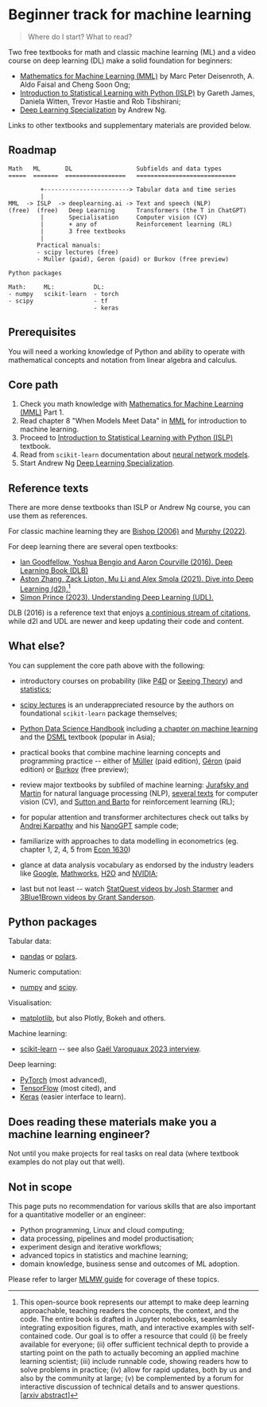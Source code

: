 # Beginner track for machine learning

> Where do I start? What to read?

Two free textbooks for math and classic machine learning (ML) 
and a video course on deep learning (DL) 
make a solid foundation for beginners:

- [Mathematics for Machine Learning (MML)][mml] by Marc Peter Deisenroth, A. Aldo Faisal and Cheng Soon Ong;
- [Introduction to Statistical Learning with Python (ISLP)](https://www.statlearning.com/) by Gareth James, Daniela Witten, Trevor Hastie and Rob Tibshirani;
- [Deep Learning Specialization][dls] by Andrew Ng.

Links to other textbooks and supplementary materials are provided below.

## Roadmap

```
Math   ML       DL                  Subfields and data types
=====  =======  =================   ============================

         +------------------------> Tabular data and time series
         |
MML  -> ISLP  -> deeplearning.ai -> Text and speech (NLP) 
(free)  (free)   Deep Learning      Transformers (the T in ChatGPT)
         |       Specialisation     Computer vision (CV)
         |       + any of           Reinforcement learning (RL)
         |       3 free textbooks
         |           
        Practical manuals:
        - scipy lectures (free)
        - Muller (paid), Geron (paid) or Burkov (free preview)

Python packages

Math:     ML:           DL:                 
- numpy   scikit-learn  - torch     
- scipy                 - tf
                        - keras                       
```

## Prerequisites

You will need a working knowledge of Python and ability to operate with mathematical concepts 
and notation from linear algebra and calculus.

## Core path

1. Check you math knowledge with [Mathematics for Machine Learning (MML)][mml] Part 1.
2. Read chapter 8 "When Models Meet Data" in [MML][mml] for introduction to machine learning.
3. Proceed to [Introduction to Statistical Learning with Python (ISLP)](https://www.statlearning.com/) textbook.
4. Read from `scikit-learn` documentation about [neural network models][nn].
5. Start Andrew Ng [Deep Learning Specialization][dls].

[dls]: https://www.deeplearning.ai/courses/deep-learning-specialization/
[mml]: https://mml-book.github.io/
[nn]: https://scikit-learn.org/stable/modules/neural_networks_supervised.html#neural-network-models-supervised

## Reference texts

There are more dense textbooks than ISLP or Andrew Ng course, you can use them as references.

For classic machine learning they are [Bishop (2006)](https://www.microsoft.com/en-us/research/uploads/prod/2006/01/Bishop-Pattern-Recognition-and-Machine-Learning-2006.pdf)
and [Murphy (2022)](https://probml.github.io/pml-book/book1.html).

For deep learning there are several open textbooks:

- [Ian Goodfellow, Yoshua Bengio and Aaron Courville (2016). Deep Learning Book (DLB)](https://www.deeplearningbook.org/)
- [Aston Zhang, Zack Lipton, Mu Li and Alex Smola (2021). Dive into Deep Learning (d2l).](https://d2l.ai/)[^1]
- [Simon Prince (2023). Understanding Deep Learning (UDL).](https://udlbook.github.io/udlbook/)

DLB (2016) is a reference text that enjoys [a continious stream of citations](https://scholar.google.ca/citations?view_op=view_citation&hl=en&user=iYN86KEAAAAJ&citation_for_view=iYN86KEAAAAJ:ZeXyd9-uunAC), while d2l and UDL are newer and keep updating their code and content.

[^1]: This open-source book represents our attempt to make deep learning approachable, teaching readers the concepts, the context, and the code. The entire book is drafted in Jupyter notebooks, seamlessly integrating exposition figures, math, and interactive examples with self-contained code. Our goal is to offer a resource that could (i) be freely available for everyone; (ii) offer sufficient technical depth to provide a starting point on the path to actually becoming an applied machine learning scientist; (iii) include runnable code, showing readers how to solve problems in practice; (iv) allow for rapid updates, both by us and also by the community at large; (v) be complemented by a forum for interactive discussion of technical details and to answer questions. \[[arxiv abstract](https://arxiv.org/abs/2106.11342)\]

## What else?

You can supplement the core path above with the following:

- introductory courses on probability
  (like [P4D](https://probability4datascience.com/)
  or [Seeing Theory](https://seeing-theory.brown.edu/basic-probability/index.html))
  and [statistics](https://jverzani.github.io/UsingJ/index.html);

- [scipy lectures](https://lectures.scientific-python.org/) is an
  underappreciated resource by the authors on foundational `scikit-learn`
  package themselves;

- [Python Data Science Handbook](https://jakevdp.github.io/PythonDataScienceHandbook/)
  including [a chapter on machine learning](https://jakevdp.github.io/PythonDataScienceHandbook/#5.-Machine-Learning)
  and the [DSML](https://people.smp.uq.edu.au/DirkKroese/DSML/) textbook (popular in Asia);

- practical books that combine machine learning concepts and programming practice
  -- either of
  [Müller](https://amueller.github.io/#book) (paid edition),
  [Géron](https://www.oreilly.com/library/view/hands-on-machine-learning/9781098125967/) (paid edition) or
  [Burkov](https://themlbook.com/) (free preview);

- review major textbooks by subfiled of machine learning:
  [Jurafsky and Martin](https://web.stanford.edu/~jurafsky/slp3/) 
  for natural language processing (NLP), 
  [several texts](https://www.reddit.com/r/computervision/comments/129e3gc/suggestions_for_some_best_books_on_computer_vision/)
  for computer vision (CV), and
  [Sutton and Barto](http://incompleteideas.net/book/the-book-2nd.html) 
  for reinforcement learning (RL);

- for popular attention and transformer architectures check out talks by
  [Andrej Karpathy](https://karpathy.ai/)
  and his [NanoGPT](https://github.com/karpathy/nanoGPT) sample code;

- familiarize with approaches to data modelling in econometrics (eg. chapter 1, 2, 4, 5 from [Econ 1630](https://github.com/jonathandroth/Econ1630_Github))

- glance at data analysis vocabulary as endorsed by the industry leaders like
  [Google](https://developers.google.com/machine-learning/glossary),
  [Mathworks](https://www.mathworks.com/discovery.html),
  [H2O](https://h2o.ai/wiki/) and
  [NVIDIA](https://www.nvidia.com/en-us/glossary/);

- last but not least -- watch 
  [StatQuest videos by Josh Starmer](https://www.youtube.com/channel/UCtYLUTtgS3k1Fg4y5tAhLbw)
  and [3Blue1Brown videos by Grant Sanderson](https://www.3blue1brown.com/).

## Python packages

Tabular data:

- [pandas](https://pandas.pydata.org/) or [polars](https://pola.rs/).

Numeric computation:

- [numpy](https://numpy.org/) and [scipy](https://scipy.org/).

Visualisation:

- [matplotlib](https://matplotlib.org/), but also Plotly, Bokeh and others.

Machine learning:

- [scikit-learn](https://scikit-learn.org/stable/index.html) -- see also [Gaël Varoquaux 2023 interview](https://youtu.be/MaJRf9E-jtQ?t=223).

Deep learning:

- [PyTorch](https://pytorch.org/) (most advanced),
- [TensorFlow](https://www.tensorflow.org/) (most cited), and
- [Keras](https://www.tensorflow.org/guide/keras) (easier interface to learn).

## Does reading these materials make you a machine learning engineer?

Not until you make projects for real tasks on real data (where textbook examples do not play out that well).

## Not in scope

This page puts no recommendation for various skills
that are also important for a quantitative modeller or an engineer:

- Python programming, Linux and cloud computing;
- data processing, pipelines and model productisation;
- experiment design and iterative workflows;
- advanced topics in statistics and machine learning;
- domain knowledge, business sense and outcomes of ML adoption.

Please refer to larger [MLMW guide](mlmw.md) for coverage of these topics.

<!--

## Engineering and data path

```
Linux -> Python -> Data processing -> Cloud -> Orchestration
                   - SQL/NoSQL        - AWS    - Apache Airflow
                   - Hadoop/Spark     - GCS
                                      - Azure

```
-->
